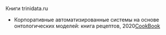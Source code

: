 Книги trinidata.ru
- Корпоративные автоматизированные системы на основе онтологических моделей: книга рецептов, 2020[CookBook](https://trinidata.ru/files/CookBook.pdf)
   
